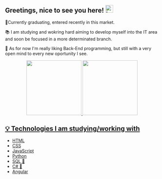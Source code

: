 ## Greetings, nice to see you here! <img src="https://upload.wikimedia.org/wikipedia/commons/thumb/0/05/Flag_of_Brazil.svg/1024px-Flag_of_Brazil.svg.png" alt="bandeira do brasil" length= "20" width="25"/>

<!--
**natandepes/natandepes** is a ✨ _special_ ✨ repository because its `README.md` (this file) appears on your GitHub profile.

Here are some ideas to get you started:

- 🔭 I’m currently working on ...
- 🌱 I’m currently learning ...
- 👯 I’m looking to collaborate on ...
- 🤔 I’m looking for help with ...
- 💬 Ask me about ...
- 📫 How to reach me: ...
- 😄 Pronouns: ...
- ⚡ Fun fact: ...
-->



🌱Currently graduating, entered recently in this market.

📚 I am studying and wokring hard aiming to develop myself into the IT area and soon be focused in a more determinated branch. 

🔭 As for now I'm really liking Back-End programming, but still with a very open mind to every new oportunity I see.

<div align="center">
  <a href="https://github.com/natandepes">
  <img height="180em" src="https://github-readme-stats.vercel.app/api?username=natandepes&show_icons=true&theme=dracula&include_all_commits=true&count_private=true"/>
  <img height="180em" src="https://github-readme-stats.vercel.app/api/top-langs/?username=natandepes&layout=compact&langs_count=7&theme=dracula"/>
</div>

## 💡 Technologies I am studying/working with
 - HTML
 - CSS
 - JavaScript
 - Python
 - SQL 💓
 - C# 💓
 - Angular
